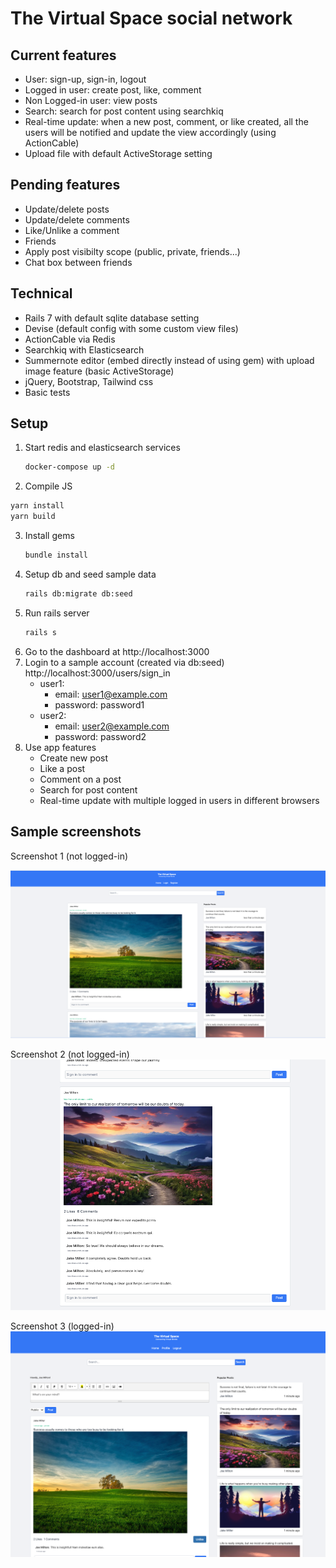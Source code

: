 # The Virtual Space social network

## Current features
- User: sign-up, sign-in, logout
- Logged in user: create post, like, comment
- Non Logged-in user: view posts
- Search: search for post content using searchkiq
- Real-time update: when a new post, comment, or like created, all the users  will be notified and update the view accordingly (using ActionCable)
- Upload file with default ActiveStorage setting

## Pending features
- Update/delete posts
- Update/delete comments
- Like/Unlike a comment
- Friends
- Apply post visibilty scope (public, private, friends...)
- Chat box between friends

## Technical

- Rails 7 with default sqlite database setting
- Devise (default config with some custom view files)
- ActionCable via Redis
- Searchkiq with Elasticsearch
- Summernote editor (embed directly instead of using gem) with upload image feature (basic ActiveStorage)
- jQuery, Bootstrap, Tailwind css
- Basic tests

## Setup

1. Start redis and elasticsearch services
   ```bash
   docker-compose up -d
   ```

2. Compile JS
  ```bash
  yarn install
  yarn build
  ```

3. Install gems
   ```bash
   bundle install
   ```
4. Setup db and seed sample data
   ```bash
   rails db:migrate db:seed
   ```
5. Run rails server
   ```bash
   rails s
   ```
6. Go to the dashboard at http://localhost:3000
7. Login to a sample account (created via db:seed) http://localhost:3000/users/sign_in
   - user1:
     - email: user1@example.com
     - password: password1
   - user2:
     - email: user2@example.com
     - password: password2
8. Use app features
   - Create new post
   - Like a post
   - Comment on a post
   - Search for post content
   - Real-time update with multiple logged in users in different browsers

## Sample screenshots

Screenshot 1 (not logged-in)

![Screenshot 1](screenshots/screenshot1.png)

Screenshot 2 (not logged-in)
![Screenshot 2](screenshots/screenshot2.png)

Screenshot 3 (logged-in)
![Screenshot 3](screenshots/screenshot3.png)
